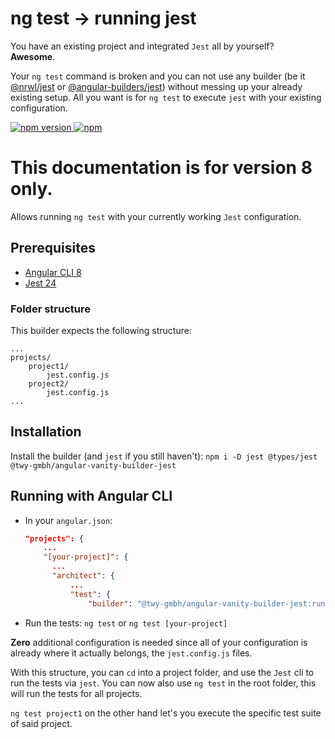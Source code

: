 # ng test -> running jest

You have an existing project and integrated `Jest` all by yourself?  
**Awesome**.

Your `ng test` command is broken and you can not use any builder
(be it [@nrwl/jest](https://www.npmjs.com/package/@nrwl/jest) or
[@angular-builders/jest](https://github.com/just-jeb/angular-builders/tree/master/packages/jest))
without messing up your already existing setup. All you want is for `ng test` to execute `jest` with your existing configuration.

[![npm version](https://img.shields.io/npm/v/@twy-gmbh/angular-vanity-builder-jest.svg) ![npm](https://img.shields.io/npm/dm/@twy-gmbh/angular-vanity-builder-jest.svg)](https://www.npmjs.com/package/@twy-gmbh/angular-vanity-builder-jest)

# This documentation is for version 8 only.

Allows running `ng test` with your currently working `Jest` configuration.

## Prerequisites

- [Angular CLI 8](https://www.npmjs.com/package/@angular/cli)
- [Jest 24](https://www.npmjs.com/package/jest)

### Folder structure

This builder expects the following structure:

```
...
projects/
    project1/
        jest.config.js
    project2/
        jest.config.js
...
```

## Installation

Install the builder (and `jest` if you still haven't): `npm i -D jest @types/jest @twy-gmbh/angular-vanity-builder-jest`

## Running with Angular CLI

- In your `angular.json`:

  ```json
  "projects": {
      ...
      "[your-project]": {
        ...
        "architect": {
            ...
            "test": {
                "builder": "@twy-gmbh/angular-vanity-builder-jest:run"

  ```

- Run the tests: `ng test` or `ng test [your-project]`

**Zero** additional configuration is needed since all of your configuration is already where it actually belongs, the `jest.config.js` files.

With this structure, you can `cd` into a project folder, and use the `Jest` cli to run the tests via `jest`.
You can now also use `ng test` in the root folder, this will run the tests for all projects.

`ng test project1` on the other hand let's you execute the specific test suite of said project.
